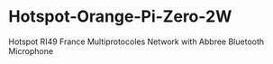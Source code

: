# Hotspot-Orange-Pi-Zero-2W
Hotspot RI49 France Multiprotocoles Network with Abbree Bluetooth Microphone 
